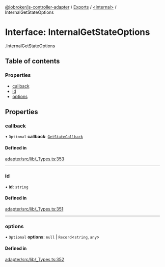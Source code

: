 [@iobroker/js-controller-adapter](../README.md) / [Exports](../modules.md) / [<internal\>](../modules/internal_.md) / InternalGetStateOptions

# Interface: InternalGetStateOptions

[<internal>](../modules/internal_.md).InternalGetStateOptions

## Table of contents

### Properties

- [callback](internal_.InternalGetStateOptions.md#callback)
- [id](internal_.InternalGetStateOptions.md#id)
- [options](internal_.InternalGetStateOptions.md#options)

## Properties

### callback

• `Optional` **callback**: [`GetStateCallback`](../modules/internal_.md#getstatecallback)

#### Defined in

[adapter/src/lib/_Types.ts:353](https://github.com/ioBroker/ioBroker.js-controller/blob/fb48eb1c/packages/adapter/src/lib/_Types.ts#L353)

___

### id

• **id**: `string`

#### Defined in

[adapter/src/lib/_Types.ts:351](https://github.com/ioBroker/ioBroker.js-controller/blob/fb48eb1c/packages/adapter/src/lib/_Types.ts#L351)

___

### options

• `Optional` **options**: ``null`` \| `Record`<`string`, `any`\>

#### Defined in

[adapter/src/lib/_Types.ts:352](https://github.com/ioBroker/ioBroker.js-controller/blob/fb48eb1c/packages/adapter/src/lib/_Types.ts#L352)

